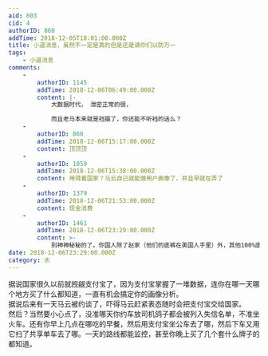 ```yaml
---
aid: 803
cid: 4
authorID: 860
addTime: 2018-12-05T18:01:00.000Z
title: 小道消息，虽然不一定是真的但是还是请你们以防万一
tags:
    - 小道消息
comments:
    -
        authorID: 1145
        addTime: 2018-12-06T06:49:00.000Z
        content: |-
            大数据时代， 泄密正常的很，

            而且老马本来就是裆猿了，你还能不听裆的话么？
    -
        authorID: 860
        addTime: 2018-12-06T15:17:00.000Z
        content: 顶顶顶
    -
        authorID: 1059
        addTime: 2018-12-06T15:38:00.000Z
        content: 用得着国家？马云自己就能做用户画像了，并且早就在弄了
    -
        authorID: 1379
        addTime: 2018-12-06T21:53:00.000Z
        content: 现金消费
    -
        authorID: 1461
        addTime: 2018-12-06T23:29:00.000Z
        content: >-
            别神神秘秘的了。你国人除了赵家（他们的底裤在美国人手里）外，其他100%底裤都曝光了，而且不排除大规模动乱到来时，部分赵家人利用大数据提走百姓血汗钱。
date: 2018-12-06T23:29:00.000Z
category: 水
---
```


据说国家很久以前就觊觎支付宝了，因为支付宝掌握了一堆数据，连你在哪一天哪个地方买了什么都知道，一直有机会搞定你的画像分析。  
据说后来有一天马云被约谈了，吓得马云赶紧表态随时会把支付宝交给国家。  
然后？当然要小心点了，没准哪天你约车放司机鸽子都会被列入失信名单，不准坐火车。还有你早上几点在哪吃的早餐，然后用支付宝坐公车去了哪，然后下车又用它扫了共享单车去了哪。一天的路线都能监控，甚至你晚上买了几个套什么牌子的都知道。
